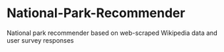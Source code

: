 # National-Park-Recommender
National park recommender based on web-scraped Wikipedia data and user survey responses
